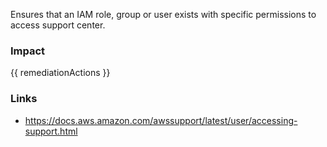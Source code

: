 
Ensures that an IAM role, group or user exists with specific permissions to access support center.

### Impact
<!-- Add Impact here -->

<!-- DO NOT CHANGE -->
{{ remediationActions }}

### Links
- https://docs.aws.amazon.com/awssupport/latest/user/accessing-support.html


